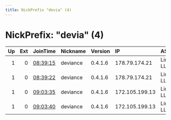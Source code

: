 ```yaml
---
title: NickPrefix "devia" (4)
---
```


# NickPrefix: "devia" (4)

|   Up |   Ext | JoinTime                                                                                            | Nickname   | Version   | IP             | AS          | CC   |   ORp |   Dirp | OS    | Contact                    |   eFamMembers |
|-----:|------:|:----------------------------------------------------------------------------------------------------|:-----------|:----------|:---------------|:------------|:-----|------:|-------:|:------|:---------------------------|--------------:|
|    1 |     0 | [08:39:15](https://metrics.torproject.org/rs.html#details/311B0489B7828769813A3071F3DCAAC736EECDF4) | deviance   | 0.4.1.6   | 178.79.174.21  | Linode, LLC | gb   |  9000 |   9001 | Linux | devinbileck@protonmail.com |             8 |
|    1 |     0 | [08:39:22](https://metrics.torproject.org/rs.html#details/A79BA9B78CF29273ED6EF1B6E0C34A89A3379DB1) | deviance   | 0.4.1.6   | 178.79.174.21  | Linode, LLC | gb   |  9100 |   9101 | Linux | devinbileck@protonmail.com |             8 |
|    1 |     0 | [09:03:35](https://metrics.torproject.org/rs.html#details/3FA5D00808E9553CF7917C3AF448088AB0D1B67D) | deviance   | 0.4.1.6   | 172.105.199.13 | Linode, LLC | jp   |  9000 |   9001 | Linux | devinbileck@protonmail.com |             8 |
|    1 |     0 | [09:03:40](https://metrics.torproject.org/rs.html#details/AD9B821FB2AF4881C0D7B3CC2649DCF9325765B2) | deviance   | 0.4.1.6   | 172.105.199.13 | Linode, LLC | jp   |  9100 |   9101 | Linux | devinbileck@protonmail.com |             8 |
